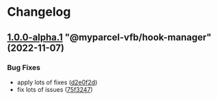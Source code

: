 # Changelog

<!-- MONODEPLOY:BELOW -->

## [1.0.0-alpha.1](https://github/myparcelnl/vue-form-builder/compare/@myparcel-vfb/hook-manager@1.0.0-alpha.0...@myparcel-vfb/hook-manager@1.0.0-alpha.1) "@myparcel-vfb/hook-manager" (2022-11-07)


### Bug Fixes

* apply lots of fixes ([d2e0f2d](https://github/myparcelnl/vue-form-builder/commit/d2e0f2d195b354b0ba4a58a20e0f5536d4e28746))
* fix lots of issues ([75f3247](https://github/myparcelnl/vue-form-builder/commit/75f32478a10ae584af9edeaa1aae986befb524e7))


